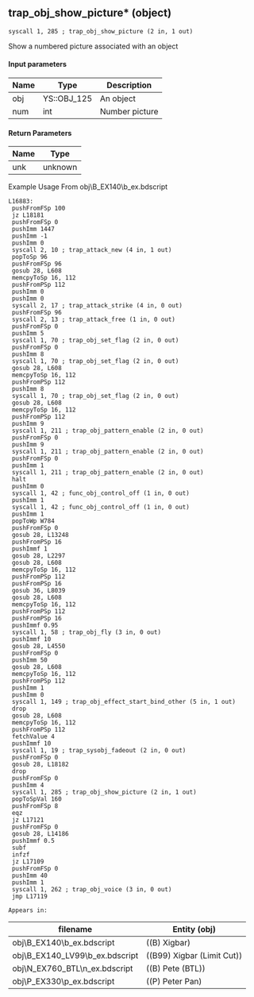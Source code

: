 ## trap_obj_show_picture* (object)

`syscall 1, 285 ; trap_obj_show_picture (2 in, 1 out)`

Show a numbered picture associated with an object

#### Input parameters
| Name | Type | Description
|------|------|------------
| obj   | YS::OBJ_125   | An object
| num   | int   | Number picture


#### Return Parameters
| Name | Type
|------|-----
| unk   | unknown   
Example Usage From obj\B_EX140\b_ex.bdscript
```plaintext
L16883:
 pushFromFSp 100
 jz L18181
 pushFromFSp 0
 pushImm 1447
 pushImm -1
 pushImm 0
 syscall 2, 10 ; trap_attack_new (4 in, 1 out)
 popToSp 96
 pushFromFSp 96
 gosub 28, L608
 memcpyToSp 16, 112
 pushFromPSp 112
 pushImm 0
 pushImm 0
 syscall 2, 17 ; trap_attack_strike (4 in, 0 out)
 pushFromFSp 96
 syscall 2, 13 ; trap_attack_free (1 in, 0 out)
 pushFromFSp 0
 pushImm 5
 syscall 1, 70 ; trap_obj_set_flag (2 in, 0 out)
 pushFromFSp 0
 pushImm 8
 syscall 1, 70 ; trap_obj_set_flag (2 in, 0 out)
 gosub 28, L608
 memcpyToSp 16, 112
 pushFromPSp 112
 pushImm 8
 syscall 1, 70 ; trap_obj_set_flag (2 in, 0 out)
 gosub 28, L608
 memcpyToSp 16, 112
 pushFromPSp 112
 pushImm 9
 syscall 1, 211 ; trap_obj_pattern_enable (2 in, 0 out)
 pushFromFSp 0
 pushImm 9
 syscall 1, 211 ; trap_obj_pattern_enable (2 in, 0 out)
 pushFromFSp 0
 pushImm 1
 syscall 1, 211 ; trap_obj_pattern_enable (2 in, 0 out)
 halt 
 pushImm 0
 syscall 1, 42 ; func_obj_control_off (1 in, 0 out)
 pushImm 1
 syscall 1, 42 ; func_obj_control_off (1 in, 0 out)
 pushImm 1
 popToWp W784
 pushFromFSp 0
 gosub 28, L13248
 pushFromPSp 16
 pushImmf 1
 gosub 28, L2297
 gosub 28, L608
 memcpyToSp 16, 112
 pushFromPSp 112
 pushFromPSp 16
 gosub 36, L8039
 gosub 28, L608
 memcpyToSp 16, 112
 pushFromPSp 112
 pushFromPSp 16
 pushImmf 0.95
 syscall 1, 58 ; trap_obj_fly (3 in, 0 out)
 pushImmf 10
 gosub 28, L4550
 pushFromFSp 0
 pushImm 50
 gosub 28, L608
 memcpyToSp 16, 112
 pushFromPSp 112
 pushImm 1
 pushImm 0
 syscall 1, 149 ; trap_obj_effect_start_bind_other (5 in, 1 out)
 drop 
 gosub 28, L608
 memcpyToSp 16, 112
 pushFromPSp 112
 fetchValue 4
 pushImmf 10
 syscall 1, 19 ; trap_sysobj_fadeout (2 in, 0 out)
 pushFromFSp 0
 gosub 28, L18182
 drop 
 pushFromFSp 0
 pushImm 4
 syscall 1, 285 ; trap_obj_show_picture (2 in, 1 out)
 popToSpVal 160
 pushFromFSp 8
 eqz 
 jz L17121
 pushFromFSp 0
 gosub 28, L14186
 pushImmf 0.5
 subf 
 infzf 
 jz L17109
 pushFromFSp 0
 pushImm 40
 pushImm 1
 syscall 1, 262 ; trap_obj_voice (3 in, 0 out)
 jmp L17119
```





	Appears in:
| filename | Entity (obj)
|----------|-------------
| obj\B_EX140\b_ex.bdscript       | ((B) Xigbar)          
| obj\B_EX140_LV99\b_ex.bdscript       | ((B99) Xigbar (Limit Cut))          
| obj\N_EX760_BTL\n_ex.bdscript       | ((B) Pete (BTL))          
| obj\P_EX330\p_ex.bdscript       | ((P) Peter Pan)          



